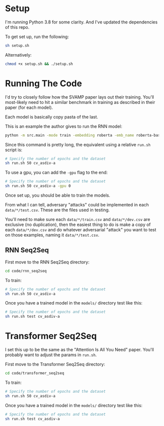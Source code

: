 # Setup

I'm running Python 3.8 for some clarity. And I've updated the dependencies of this repo.

To get set up, run the following:

```bash
sh setup.sh
```

Alternatively:

```bash
chmod +x setup.sh && ./setup.sh
```

# Running The Code

I'd try to closely follow how the SVAMP paper lays out their training. You'll most-likely need to hit a similar benchmark in training as described in their paper (for each model).

Each model is basically copy pasta of the last.

This is an example the author gives to run the RNN model:

```bash
python -m src.main -mode train -embedding roberta -emb_name roberta-base -emb1_size 768 -hidden_size 256 -depth 2 -lr 0.0002 -emb_lr 8e-6 -batch_size 4 -epochs 50 -dataset cv_asdiv-a -full_cv -run_name run_cv_asdiv-a
```

Since this command is pretty long, the equivalent using a relative `run.sh` script is:

```bash
# Specify the number of epochs and the dataset
sh run.sh 50 cv_asdiv-a
```

To use a gpu, you can add the `-gpu` flag to the end:


```bash
# Specify the number of epochs and the dataset
sh run.sh 50 cv_asdiv-a -gpu 0
```

Once set up, you should be able to train the models.

From what I can tell, adversary "attacks" could be implemented in each `data/*/test.csv`. These are the files used in testing.

You'll need to make sure each `data/*/train.csv` and `data/*/dev.csv` are exclusive (no duplication), then the easiest thing to do is make a copy of each `data/*/dev.csv`
and do whatever adversarial "attack" you want to test on those examples, naming it `data/*/test.csv`.

## RNN Seq2Seq

First move to the RNN Seq2Seq directory:

```bash
cd code/rnn_seq2seq
```

To train:

```bash
# Specify the number of epochs and the dataset
sh run.sh 50 cv_asdiv-a
```

Once you have a trained model in the `models/` directory test like this:

```bash
# Specify the number of epochs and the dataset
sh run.sh test cv_asdiv-a
```

# Transformer Seq2Seq

I set this up to be the same as the "Attention Is All You Need" paper. You'll probably want to adjust the params in `run.sh`.

First move to the Transformer Seq2Seq directory:

```bash
cd code/transformer_seq2seq
```

To train:

```bash
# Specify the number of epochs and the dataset
sh run.sh 50 cv_asdiv-a
```

Once you have a trained model in the `models/` directory test like this:

```bash
# Specify the number of epochs and the dataset
sh run.sh test cv_asdiv-a
```
